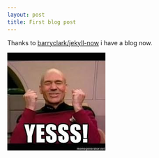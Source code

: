 ```yaml
---
layout: post
title: First blog post
---
```


Thanks to [barryclark/jekyll-now](https://github.com/barryclark/jekyll-now) i have a blog now.

![](../images/Yes.jpg)